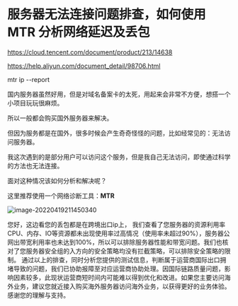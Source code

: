 # 服务器无法连接问题排查，如何使用 MTR 分析网络延迟及丢包

https://cloud.tencent.com/document/product/213/14638

https://help.aliyun.com/document_detail/98706.html

mtr ip --report

国内服务器虽然好用，但是对域名备案卡的太死，用起来会非常不方便，想搭一个小项目玩玩很麻烦。

所以一般都会购买国外服务器来解决。

但因为服务都是在国外，很多时候会产生奇奇怪怪的问题，比如经常见的：无法访问服务器。

我这次遇到的是部分用户可以访问这个服务，但是我自己无法访问，即使通过科学的方法也无法连接。

面对这种情况该如何分析和解决呢？

这里推荐使用一个网络诊断工具：**MTR**

![image-20220419211450340](https://pic.shejibiji.com/i/2022/04/19/625eb5ca2d004.png)

您好，这边看您的丢包都是在跨境出口ip上，
我们查看了您服务器的资源利用率CPU、内存、IO等资源都未出现使用率过高情况（使用率未超过90%），服务器公网出带宽利用率也未达到100%，所以可以排除服务器性能和带宽问题。我们也核对了您服务器安全组的入方向的安全策略均没有拦截策略，可以排除安全策略的限制。
通过以上的排查，同时分析您提供的测试信息，判断属于运营商国际出口拥堵导致的问题，我们已协助报障至对应运营商协助处理。因国际链路质量问题，影响因素较多，此现状运营商短时间内可能难以得到优化和改进。如果您主要访问海外业务，建议您就近接入购买海外服务器访问海外业务，以获得更好的业务体验。感谢您的理解与支持。